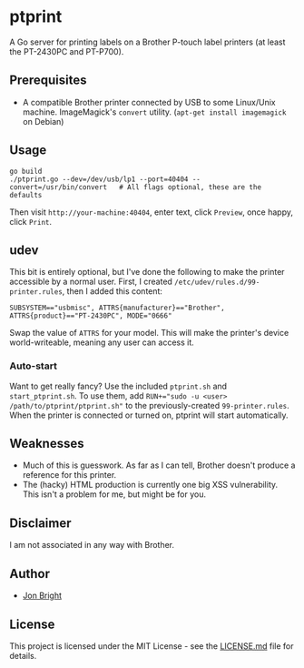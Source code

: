 # ptprint

A Go server for printing labels on a Brother P-touch label printers
(at least the PT-2430PC and PT-P700).

## Prerequisites

* A compatible Brother printer connected by USB to some Linux/Unix
  machine.  ImageMagick's `convert` utility.  (`apt-get install
  imagemagick` on Debian)

## Usage

```
go build
./ptprint.go --dev=/dev/usb/lp1 --port=40404 --convert=/usr/bin/convert   # All flags optional, these are the defaults
```

Then visit `http://your-machine:40404`, enter text, click `Preview`,
once happy, click `Print`.

## udev

This bit is entirely optional, but I've done the following to make the
printer accessible by a normal user.  First, I created
`/etc/udev/rules.d/99-printer.rules`, then I added this content:

```
SUBSYSTEM=="usbmisc", ATTRS{manufacturer}=="Brother", ATTRS{product}=="PT-2430PC", MODE="0666"
```

Swap the value of `ATTRS` for your model. This will make the printer's
device world-writeable, meaning any user can access it.

### Auto-start

Want to get really fancy?  Use the included `ptprint.sh` and
`start_ptprint.sh`. To use them, add
`RUN+="sudo -u <user> /path/to/ptprint/ptprint.sh"` to the
previously-created `99-printer.rules`.  When the printer is connected
or turned on, ptprint will start automatically.

## Weaknesses

* Much of this is guesswork.  As far as I can tell, Brother doesn't
  produce a reference for this printer.
* The (hacky) HTML production is currently one big XSS vulnerability.
  This isn't a problem for me, but might be for you.

## Disclaimer

I am not associated in any way with Brother.

## Author

* [Jon Bright](https://github.com/Jon-Bright)

## License

This project is licensed under the MIT License - see the
[LICENSE.md](LICENSE.md) file for details.
